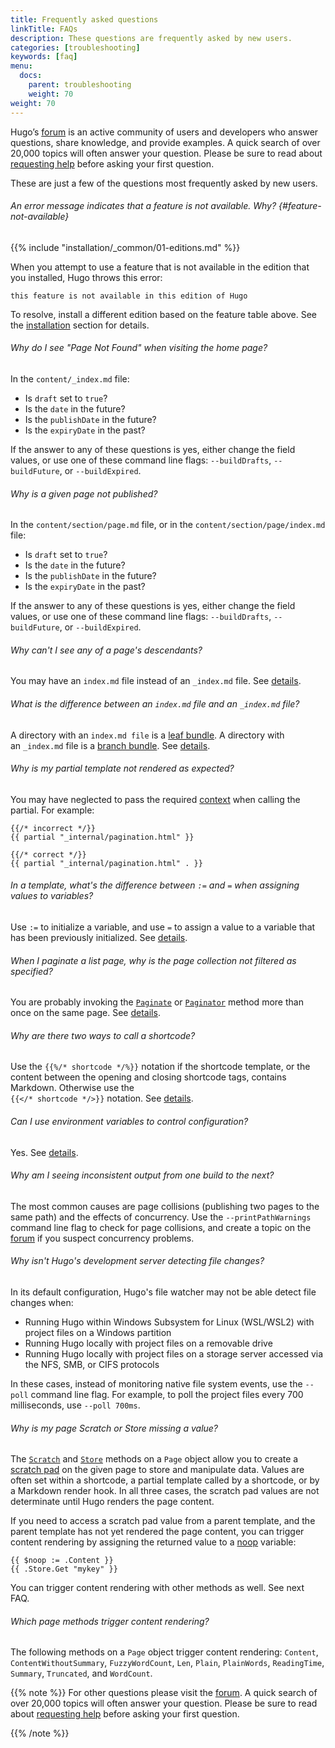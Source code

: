 ```yaml
---
title: Frequently asked questions
linkTitle: FAQs
description: These questions are frequently asked by new users.
categories: [troubleshooting]
keywords: [faq]
menu:
  docs:
    parent: troubleshooting
    weight: 70
weight: 70
---
```


Hugo’s [forum] is an active community of users and developers who answer questions, share knowledge, and provide examples. A quick search of over 20,000 topics will often answer your question. Please be sure to read about [requesting help] before asking your first question.

These are just a few of the questions most frequently asked by new users.

###### An error message indicates that a feature is not available. Why? {#feature-not-available}

{{% include "installation/_common/01-editions.md" %}}

When you attempt to use a feature that is not available in the edition that you installed, Hugo throws this error:

```go-html-template
this feature is not available in this edition of Hugo
```

To resolve, install a different edition based on the feature table above. See the [installation] section for details.

###### Why do I see "Page Not Found" when visiting the home page?

In the `content/_index.md` file:

  - Is `draft` set to `true`?
  - Is the `date` in the future?
  - Is the `publishDate` in the future?
  - Is the `expiryDate` in the past?

If the answer to any of these questions is yes, either change the field values, or use one of these command line flags: `--buildDrafts`, `--buildFuture`, or `--buildExpired`.

###### Why is a given page not published?

In the `content/section/page.md` file, or in the `content/section/page/index.md` file:

- Is `draft` set to `true`?
- Is the `date` in the future?
- Is the `publishDate` in the future?
- Is the `expiryDate` in the past?

If the answer to any of these questions is yes, either change the field values, or use one of these command line flags: `--buildDrafts`, `--buildFuture`, or `--buildExpired`.

###### Why can't I see any of a page's descendants?

You may have an&nbsp;`index.md`&nbsp;file instead of an&nbsp;`_index.md`&nbsp;file. See&nbsp;[details](/content-management/page-bundles/).

###### What is the difference between an&nbsp;`index.md`&nbsp;file and an&nbsp;`_index.md`&nbsp;file?

A directory with an `index.md file` is a [leaf bundle](g). A directory with an&nbsp;`_index.md`&nbsp;file is a [branch bundle](g). See&nbsp;[details](/content-management/page-bundles/).

###### Why is my partial template not rendered as expected?

You may have neglected to pass the required [context](g) when calling the partial. For example:

```go-html-template
{{/* incorrect */}}
{{ partial "_internal/pagination.html" }}

{{/* correct */}}
{{ partial "_internal/pagination.html" . }}
```

###### In a template, what's the difference between `:=` and `=` when assigning values to variables?

Use `:=` to initialize a variable, and use `=` to assign a value to a variable that has been previously initialized. See&nbsp;[details](https://pkg.go.dev/text/template#hdr-Variables).

###### When I paginate a list page, why is the page collection not filtered as specified?

You are probably invoking the [`Paginate`] or [`Paginator`] method more than once on the same page. See&nbsp;[details](/templates/pagination/).

###### Why are there two ways to call a shortcode?

Use the `{{%/* shortcode */%}}` notation if the shortcode template, or the content between the opening and closing shortcode tags, contains Markdown. Otherwise use the\
`{{</* shortcode */>}}` notation. See&nbsp;[details](/content-management/shortcodes/).

###### Can I use environment variables to control configuration?

Yes. See&nbsp;[details](/getting-started/configuration/#configure-with-environment-variables).

###### Why am I seeing inconsistent output from one build to the next?

The most common causes are page collisions (publishing two pages to the same path) and the effects of concurrency. Use the `--printPathWarnings` command line flag to check for page collisions, and create a topic on the [forum] if you suspect concurrency problems.

###### Why isn't Hugo's development server detecting file changes?

In its default configuration, Hugo's file watcher may not be able detect file changes when:

- Running Hugo within Windows Subsystem for Linux (WSL/WSL2) with project files on a Windows partition
- Running Hugo locally with project files on a removable drive
- Running Hugo locally with project files on a storage server accessed via the NFS, SMB, or CIFS protocols

In these cases, instead of monitoring native file system events, use the `--poll` command line flag. For example, to poll the project files every 700 milliseconds, use `--poll 700ms`.

###### Why is my page Scratch or Store missing a value?

The [`Scratch`] and [`Store`] methods on a `Page` object allow you to create a [scratch pad](g) on the given page to store and manipulate data. Values are often set within a shortcode, a partial template called by a shortcode, or by a Markdown render hook. In all three cases, the scratch pad values are not determinate until Hugo renders the page content.

If you need to access a scratch pad value from a parent template, and the parent template has not yet rendered the page content, you can trigger content rendering by assigning the returned value to a [noop](g) variable:

```go-html-template
{{ $noop := .Content }}
{{ .Store.Get "mykey" }}
```

You can trigger content rendering with other methods as well. See next FAQ.

[`Scratch`]: /methods/page/scratch
[`Store`]: /methods/page/store

###### Which page methods trigger content rendering?

The following methods on a `Page` object trigger content rendering: `Content`, `ContentWithoutSummary`, `FuzzyWordCount`, `Len`, `Plain`, `PlainWords`, `ReadingTime`, `Summary`, `Truncated`, and `WordCount`.

{{% note %}}
For other questions please visit the [forum]. A quick search of over 20,000 topics will often answer your question. Please be sure to read about [requesting help] before asking your first question.

[forum]: https://discourse.gohugo.io
[requesting help]: https://discourse.gohugo.io/t/requesting-help/9132
{{% /note %}}

[`Paginate`]: /methods/page/paginate/
[`Paginator`]: /methods/page/paginator/
[forum]: https://discourse.gohugo.io
[installation]: /installation/
[requesting help]: https://discourse.gohugo.io/t/requesting-help/9132

